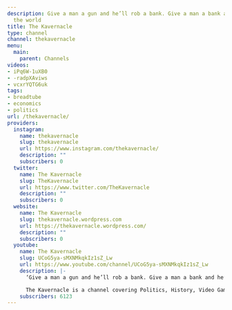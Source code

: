 ```yaml
---
description: Give a man a gun and he’ll rob a bank. Give a man a bank and he’ll rob
  the world
title: The Kavernacle
type: channel
channel: thekavernacle
menu:
  main:
    parent: Channels
videos:
- iPq6W-1uXB0
- -radpXAviws
- vcxrYQTG6uk
tags:
- breadtube
- economics
- politics
url: /thekavernacle/
providers:
  instagram:
    name: thekavernacle
    slug: thekavernacle
    url: https://www.instagram.com/thekavernacle/
    description: ""
    subscribers: 0
  twitter:
    name: The Kavernacle
    slug: TheKavernacle
    url: https://www.twitter.com/TheKavernacle
    description: ""
    subscribers: 0
  website:
    name: The Kavernacle
    slug: thekavernacle.wordpress.com
    url: https://thekavernacle.wordpress.com/
    description: ""
    subscribers: 0
  youtube:
    name: The Kavernacle
    slug: UCoG5ya-sMXNMkqkIz1sZ_Lw
    url: https://www.youtube.com/channel/UCoG5ya-sMXNMkqkIz1sZ_Lw
    description: |-
      ‘Give a man a gun and he’ll rob a bank. Give a man a bank and he’ll rob the world’

      The Kavernacle is a channel covering Politics, History, Video Games, TV, Film to general videos on religion and current events.
    subscribers: 6123
---
```

